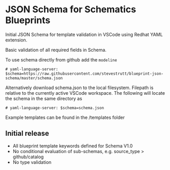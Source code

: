 # JSON Schema for Schematics Blueprints

Initial JSON Schema for template validation in VSCode using Redhat YAML extension. 

Basic validation of all required fields in Schema. 

To use schema directly from github add the `modeline`

`# yaml-language-server: $schema=https://raw.githubusercontent.com/stevestrutt/blueprint-json-schema/master/schema.json`

Alternatively download schema.json to the local filesystem. Filepath is relative to the currently active VSCode workspace. The following will locate the schema in the same directory as   

`# yaml-language-server: $schema=schema.json`

Example templates can be found in the /templates folder


## Initial release
- All blueprint template keywords defined for Schema V1.0
- No conditional evaluation of sub-schemas, e.g. source_type > github/catalog
- No type validation  


